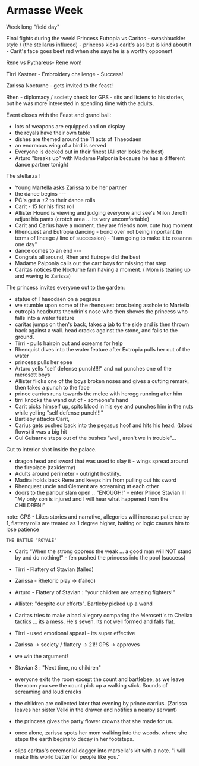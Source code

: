 
# Armasse Week
Week long "field day"

Final fights during the week!
Princess Eutropia vs Caritos
	- swashbuckler style  / (the stellarus influced)
	- princess kicks carit's ass but is kind about it
	- Carit's face goes beet red when she says he is a worthy opponent

Rene vs Pythareus- Rene won!

Tirri Kastner - Embroidery challenge - Success!

Zarissa Nocturne - gets invited to the feast!

Rhen - diplomacy / society check for GPS - sits and listens to his stories, but he was more interested in spending time with the adults.

Event closes with the Feast and grand ball:
- lots of weapons are equipped and on display
- the royals have their own table
- dishes are themed around the 11 acts of Thaeodaen
- an enormous wing of a bird is served
- Everyone is decked out in their finest (Allister looks the best)
- Arturo "breaks up" with Madame Palponia because he has a different dance partner tonight

The stellarza !
- Young Martella asks Zarissa to be her partner
- the dance begins ---
- PC's get a +2 to their dance rolls
- Carit - 15 for his first roll
- Allister Hound is viewing and judging everyone and see's Milon Jeroth adjust his pants (crotch area ... its very uncomfortable)
- Carit and Carius have a moment. they are friends now.  cute hug moment
- Rhenquest and Eutropia dancing - bond over not being important (in terms of lineage / line of succession) - "i am going to make it to rosanna one day"
- dance comes to an end ---
- Congrats all around, Rhen and Eutrope did the best
- Madame Palponia calls out the carr boys for missing that step
- Caritas notices the Nocturne fam having a moment. ( Mom is tearing up and waving to Zarissa)

The princess invites everyone out to the garden:
- statue of Thaeodaen on a pegasus
- we stumble upon some of the rhenquest bros being asshole to Martella
- eutropia headbutts thendrin's nose who then shoves the princess who falls into a water feature
- caritas jumps on then's back, takes a jab to the side and is then thrown back against a wall.  head cracks against the stone, and falls to the ground.  
- Tirri - pulls hairpin out and screams for help
- Rhenquist dives into the water feature after Eutropia pulls her out of the water
- princess pulls her epee
- Arturo yells "self defense punch!!!!" and nut punches one of the merosett boys
- Allister flicks one of the boys broken noses and gives a cutting remark, then takes a punch to the face
- prince carrius runs towards the melee with herogg running after him
- tirri knocks the wand out of - someone's hand
- Carit picks himself up, spits blood in his eye and punches him in the nuts while yelling "self defense punch!!!"
- Bartleby attacks Carit, 
- Carius gets pushed back into the pegasus hoof and hits his head. (blood flows) it was a big hit
- Gul Guisarne steps out of the bushes "well, aren't we in trouble"...


Cut to interior shot inside the palace.
- dragon head and sword that was used to slay it - wings spread around the fireplace (taxidermy) 
- Adults around perimeter - outright hostility. 
- Madira holds back Rene and keeps him from pulling out his sword
- Rhenquest uncle and Clement are screaming at each other
- doors to the parlour slam open .. "ENOUGH!" - enter Prince Stavian III "My only son is injured and I will hear what happened from the CHILDREN!"

note:   GPS - Likes stories and narrative, allegories will increase patience by 1, flattery rolls are treated as 1 degree higher, 
baiting or logic causes him to lose patience

	THE BATTLE "ROYALE"
	
- Carit:  "When the strong oppress the weak ... a good man will NOT stand by and do nothing!"  - fen pushed the princess into the pool (success)
- Tirri - Flattery of Stavian (failed)
- Zarissa - Rhetoric play -> (failed)
- Arturo - Flattery of Stavian : "your children are amazing fighters!"
- Allister:  "despite our efforts". Bartleby picked up a wand

- Caritas tries to make a bad allegory comparing the Merosett's to Cheliax tactics ... its a mess.  He's seven.  Its not well formed and falls flat.
- Tirri - used emotional appeal - its super effective
- Zarissa -> society / flattery -> 21!! GPS -> approves
- we win the argument!

- Stavian 3 :  "Next time, no children"
- everyone exits the room except the count and bartlebee, as we leave the room you see the count pick up a walking stick.  Sounds of screaming and loud cracks

- the children are collected later that evening by prince carrius. (Zarissa leaves her sister Velki in the drawer and notifies a nearby servant)

- the princess gives the party flower crowns that she made for us. 

- once alone, zarissa spots her mom walking into the woods.  where she steps the earth begins to decay in her footsteps.

- slips caritas's ceremonial dagger into marsella's kit with a note.  "i will make this world better for people like you."

